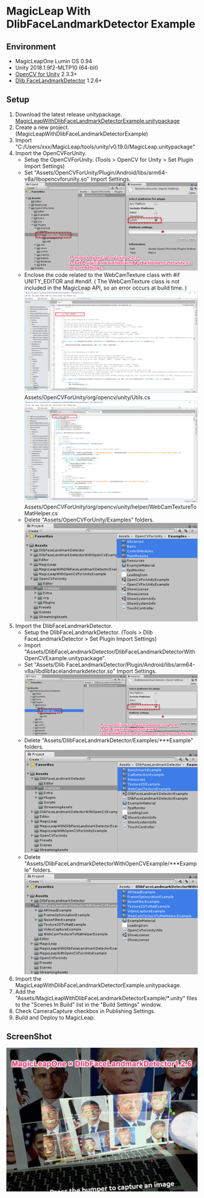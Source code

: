 # MagicLeap With DlibFaceLandmarkDetector Example


## Environment
* MagicLeapOne Lumin OS 0.94
* Unity 2018.1.9f2-MLTP10 (64-bit)  
* [OpenCV for Unity](https://assetstore.unity.com/packages/tools/integration/opencv-for-unity-21088?aid=1011l4ehR) 2.3.3+ 
* [Dlib FaceLandmarkDetector](https://assetstore.unity.com/packages/tools/integration/dlib-facelandmark-detector-64314?aid=1011l4ehR) 1.2.6+ 


## Setup
1. Download the latest release unitypackage. [MagicLeapWithDlibFaceLandmarkDetectorExample.unitypackage](https://github.com/EnoxSoftware/MagicLeapWithDlibFaceLandmarkDetectorExample/releases)
1. Create a new project. (MagicLeapWithDlibFaceLandmarkDetectorExample)
1. Import "C:/Users/xxx/MagicLeap/tools/unity/v0.19.0/MagicLeap.unitypackage"
1. Import the OpenCVForUnity.
    * Setup the OpenCVForUnity. (Tools > OpenCV for Unity > Set Plugin Import Settings)
    * Set "Assets/OpenCVForUnity/Plugin/Android/libs/arm64-v8a/libopencvforunity.so" Import Settings.
    ![magicleap_opencv_settings.png](magicleap_opencv_settings.png)
    * Enclose the code related to the WebCamTexture class with #if UNITY_EDITOR and #endif. ( The WebCamTexture class is not included in the MagicLeap API, so an error occurs at build time. )
    ![enclose_utils.png](enclose_utils.png)
    Assets/OpenCVForUnity/org/opencv/unity/Utils.cs
    ![enclose_webcamtexturetomathelper.png](enclose_webcamtexturetomathelper.png)
    Assets/OpenCVForUnity/org/opencv/unity/helper/WebCamTextureToMatHelper.cs
    * Delete "Assets/OpenCVForUnity/Examples" folders.
    ![delete_opencv_examples.png](delete_opencv_examples.png)
1. Import the DlibFaceLandmarkDetector.
    * Setup the DlibFaceLandmarkDetector. (Tools > Dlib FaceLandmarkDetector > Set Plugin Import Settings)
    * Import "Assets/DlibFaceLandmarkDetector/DlibFaceLandmarkDetectorWithOpenCVExample.unitypackage".
    * Set "Assets/Dlib FaceLandmarkDetector/Plugin/Android/libs/arm64-v8a/libdlibfacelandmarkdetector.so" Import Settings.
    ![magicleap_dlib_settings.png](magicleap_dlib_settings.png)
    * Delete "Assets/DlibFaceLandmarkDetector/Examples/***Example" folders.
    ![delete_dlib_examples.png](delete_dlib_examples.png)
    * Delete "Assets/DlibFaceLandmarkDetectorWithOpenCVExample/***Example" folders.
    ![delete_dlibwithopencv_examples.png](delete_dlibwithopencv_examples.png)    
1. Import the MagicLeapWithDlibFaceLandmarkDetectorExample.unitypackage.
1. Add the "Assets/MagicLeapWithDlibFaceLandmarkDetectorExample/*.unity" files to the "Scenes In Build" list in the "Build Settings" window.
1. Check CameraCapture checkbox in Publishing Settings.
1. Build and Deploy to MagicLeap.


## ScreenShot
![magicleap_dlib.jpg](magicleap_dlib.jpg) 